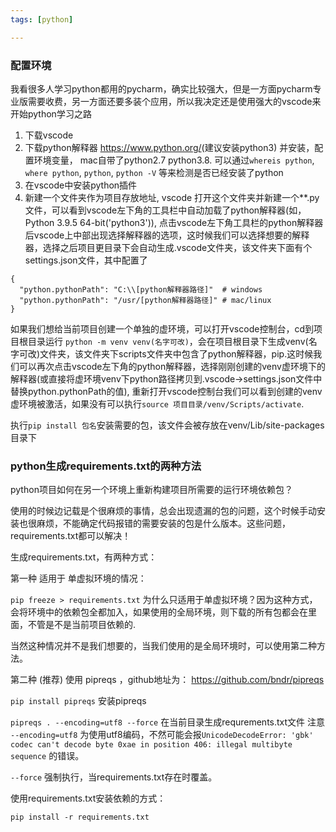 ```yaml
---
tags: [python]

---
```


### 配置环境

我看很多人学习python都用的pycharm，确实比较强大，但是一方面pycharm专业版需要收费，另一方面还要多装个应用，所以我决定还是使用强大的vscode来开始python学习之路

1. 下载vscode
2. 下载python解释器 <https://www.python.org/>(建议安装python3) 并安装，配置环境变量， mac自带了python2.7 python3.8. 可以通过`whereis python`, `where python`, `python`, `python -V` 等来检测是否已经安装了python
3. 在vscode中安装python插件
4. 新建一个文件夹作为项目存放地址, vscode 打开这个文件夹并新建一个**.py文件，可以看到vscode左下角的工具栏中自动加载了python解释器(如，Python 3.9.5 64-bit('python3')), 点击vscode左下角工具栏的python解释器后vscode上中部出现选择解释器的选项，这时候我们可以选择想要的解释器，选择之后项目更目录下会自动生成.vscode文件夹，该文件夹下面有个settings.json文件，其中配置了
```
{
  "python.pythonPath": "C:\\[python解释器路径]"  # windows 
  "python.pythonPath": "/usr/[python解释器路径]" # mac/linux
}
```

如果我们想给当前项目创建一个单独的虚环境，可以打开vscode控制台，cd到项目根目录运行 `python -m venv venv(名字可改)`，会在项目根目录下生成venv(名字可改)文件夹，该文件夹下scripts文件夹中包含了python解释器，pip.这时候我们可以再次点击vscode左下角的python解释器，选择刚刚创建的venv虚环境下的解释器(或直接将虚环境venv下python路径拷贝到.vscode->settings.json文件中替换python.pythonPath的值), 重新打开vscode控制台我们可以看到创建的venv虚环境被激活，如果没有可以执行`source 项目目录/venv/Scripts/activate`.

执行`pip install 包名`安装需要的包，该文件会被存放在venv/Lib/site-packages目录下

### python生成requirements.txt的两种方法

python项目如何在另一个环境上重新构建项目所需要的运行环境依赖包？

使用的时候边记载是个很麻烦的事情，总会出现遗漏的包的问题，这个时候手动安装也很麻烦，不能确定代码报错的需要安装的包是什么版本。这些问题，requirements.txt都可以解决！

生成requirements.txt，有两种方式：

第一种 适用于 单虚拟环境的情况： 

`pip freeze > requirements.txt`
为什么只适用于单虚拟环境？因为这种方式，会将环境中的依赖包全都加入，如果使用的全局环境，则下载的所有包都会在里面，不管是不是当前项目依赖的.

当然这种情况并不是我们想要的，当我们使用的是全局环境时，可以使用第二种方法。

第二种 (推荐) 使用 pipreqs ，github地址为： <https://github.com/bndr/pipreqs>

`pip install pipreqs` 安装pipreqs

`pipreqs . --encoding=utf8 --force` 在当前目录生成requrements.txt文件
注意 `--encoding=utf8` 为使用utf8编码，不然可能会报`UnicodeDecodeError: 'gbk' codec can't decode byte 0xae in position 406: illegal multibyte sequence` 的错误。

`--force` 强制执行，当requirements.txt存在时覆盖。

使用requirements.txt安装依赖的方式：

`pip install -r requirements.txt`